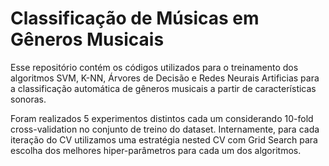 # Classificação de Músicas em Gêneros Musicais

Esse repositório contém os códigos utilizados para o treinamento dos algoritmos SVM, K-NN, Árvores de Decisão e Redes Neurais Artificias para a classificação automática de gêneros musicais a partir de características sonoras.

Foram realizados 5 experimentos distintos cada um considerando 10-fold cross-validation no conjunto de treino do dataset. Internamente, para cada iteração do CV utilizamos uma estratégia nested CV com Grid Search para escolha dos melhores hiper-parâmetros para cada um dos algoritmos.